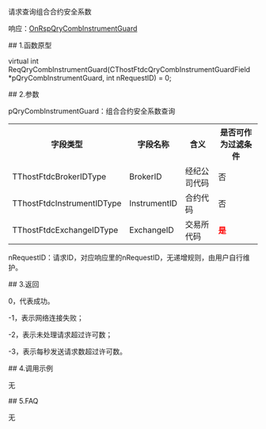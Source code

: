 <p>请求查询组合合约安全系数</p>
<p>响应：<a href="../../CTHOSTFTDCTRADERAPI/ONRSPQRYCOMBINSTRUMENTGUARD/">OnRspQryCombInstrumentGuard</a></p>
<span class="anchor" id="21f5fe66-355d-4b65-9ca5-b40ae162eb06"></span>
## 1.函数原型
<p>virtual int ReqQryCombInstrumentGuard(CThostFtdcQryCombInstrumentGuardField *pQryCombInstrumentGuard, int nRequestID) = 0;</p>
<span class="anchor" id="898be5fc-8955-4b63-8cab-d0a4ee5a4437"></span>
## 2.参数
<p>pQryCombInstrumentGuard：组合合约安全系数查询</p>
<table><tr><th style="TEXT-ALIGN: center;">字段类型</th><th style="TEXT-ALIGN: center;">字段名称</th><th style="TEXT-ALIGN: center;">含义</th><th style="TEXT-ALIGN: center;">是否可作为过滤条件</th></tr><tr><td style="TEXT-ALIGN: left;">TThostFtdcBrokerIDType</td>
<td style="TEXT-ALIGN: left;">BrokerID</td>
<td style="TEXT-ALIGN: left;">经纪公司代码</td>
<td style="TEXT-ALIGN: left;">否</td>
</tr>
<tr><td style="TEXT-ALIGN: left;">TThostFtdcInstrumentIDType</td>
<td style="TEXT-ALIGN: left;">InstrumentID</td>
<td style="TEXT-ALIGN: left;">合约代码</td>
<td style="TEXT-ALIGN: left;">否</td>
</tr>
<tr><td style="TEXT-ALIGN: left;">TThostFtdcExchangeIDType</td>
<td style="TEXT-ALIGN: left;">ExchangeID</td>
<td style="TEXT-ALIGN: left;">交易所代码</td>
<td style="TEXT-ALIGN: left;"><strong><font color="#FF0000">是</font></strong></td>
</tr>
</table>
<p>nRequestID：请求ID，对应响应里的nRequestID，无递增规则，由用户自行维护。</p>
<span class="anchor" id="a2590418-bfe0-40fe-8ebf-7e99737a85b3"></span>
## 3.返回
<p>0，代表成功。</p>
<p>-1，表示网络连接失败；</p>
<p>-2，表示未处理请求超过许可数；</p>
<p>-3，表示每秒发送请求数超过许可数。</p>
<span class="anchor" id="ec5a4e3a-7744-45ad-a99d-d69401b592f6"></span>
## 4.调用示例
<p>无</p>
<span class="anchor" id="f96cb2c4-201c-442f-b8ac-a0bb8e514e42"></span>
## 5.FAQ
<p>无</p>
